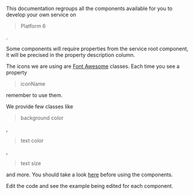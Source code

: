 This documentation regroups all the components available for you to develop your own service on <blockquote>Platform 6</blockquote>.

Some components will require properties from the service root component, it will be precised in the property description column.

The icons we are using are [Font Awesome](https://fontawesome.com/icons?d=gallery&m=free) classes. Each time you see a property <blockquote>iconName</blockquote> remember to use them.

We provide few classes like <blockquote>background color</blockquote>, <blockquote>text color</blockquote>, <blockquote>text size</blockquote> and more. You should take a look [here](#commons-classes) before using the components.

Edit the code and see the example being edited for each component.